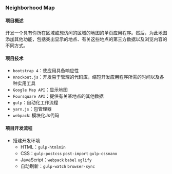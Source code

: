 ### Neighborhood Map
#### 项目概述
开发一个具有你所在区域或想访问的区域的地图的单页应用程序。然后，为此地图添加其他功能，包括突出显示的地点、有关这些地点的第三方数据以及浏览内容的不同方式。
#### 项目技术
-   `bootstrap 4`：使应用具备响应性
-   `Knockout.js`：开发易于管理的代码库，缩短开发应用程序所需的时间以及各种实用工具
-   `Google Map API`：显示地图
-   `Foursquare API`：提供有关某地点的其他数据
-   `gulp`：自动化工作流程
-   `yarn.js`：包管理器
-   `webpack`: 模块化Js代码
#### 项目开发流程
-   搭建开发环境
    -   HTML：`gulp-htmlmin`
    -   CSS：`gulp-postcss` `post-import` `gulp-cssnano`
    -   JavaScript：`webpack` `babel` `uglify`
    -   自动刷新：`gulp-watch` `browser-sync`